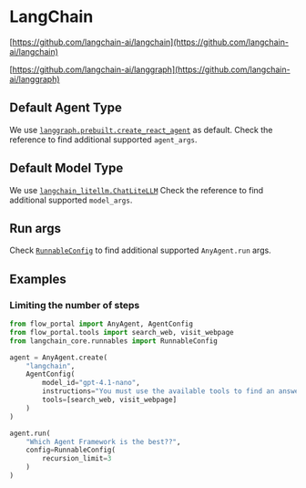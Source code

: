 # LangChain

[https://github.com/langchain-ai/langchain](https://github.com/langchain-ai/langchain)

[https://github.com/langchain-ai/langgraph](https://github.com/langchain-ai/langgraph)

## Default Agent Type

We use [`langgraph.prebuilt.create_react_agent`](https://langchain-ai.github.io/langgraph/reference/agents/?h=create_rea#langgraph.prebuilt.chat_agent_executor.create_react_agent) as default.
Check the reference to find additional supported `agent_args`.

## Default Model Type

We use [`langchain_litellm.ChatLiteLLM`](https://python.langchain.com/docs/integrations/chat/litellm/#chatlitellm)
Check the reference to find additional supported `model_args`.

## Run args

Check [`RunnableConfig`](https://python.langchain.com/api_reference/core/runnables/langchain_core.runnables.config.RunnableConfig.html) to find additional supported `AnyAgent.run` args.

## Examples

### Limiting the number of steps

```python
from flow_portal import AnyAgent, AgentConfig
from flow_portal.tools import search_web, visit_webpage
from langchain_core.runnables import RunnableConfig

agent = AnyAgent.create(
    "langchain",
    AgentConfig(
        model_id="gpt-4.1-nano",
        instructions="You must use the available tools to find an answer",
        tools=[search_web, visit_webpage]
    )
)

agent.run(
    "Which Agent Framework is the best??",
    config=RunnableConfig(
        recursion_limit=3
    )
)
```
